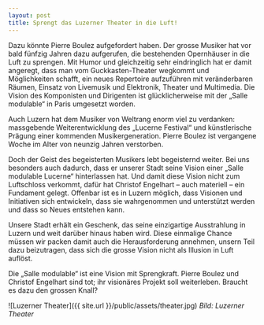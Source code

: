 ```yaml
---
layout: post
title: Sprengt das Luzerner Theater in die Luft!
---
```


Dazu könnte Pierre Boulez aufgefordert haben. Der grosse Musiker hat vor bald fünfzig Jahren dazu aufgerufen, die bestehenden Opernhäuser in die Luft zu sprengen. Mit Humor und gleichzeitig sehr eindringlich hat er damit angeregt, dass man vom Guckkasten-Theater wegkommt und Möglichkeiten schafft, ein neues Repertoire aufzuführen mit veränderbaren Räumen, Einsatz von Livemusik und Elektronik, Theater und Multimedia. Die Vision des Komponisten und Dirigenten ist glücklicherweise mit der „Salle modulable“ in Paris umgesetzt worden.

Auch Luzern hat dem Musiker von Weltrang enorm viel zu verdanken: massgebende Weiterentwicklung des „Lucerne Festival“ und künstlerische Prägung einer kommenden Musikergeneration.
Pierre Boulez ist vergangene Woche im Alter von neunzig Jahren verstorben. 

Doch der Geist des begeisterten Musikers lebt begeisternd weiter. Bei uns besonders auch dadurch, dass er unserer Stadt seine Vision einer „Salle modulable Lucerne“ hinterlassen hat. Und damit diese Vision nicht zum Luftschloss verkommt, dafür hat Christof Engelhart – auch materiell – ein Fundament gelegt. Offenbar ist es in Luzern möglich, dass Visionen und Initiativen sich entwickeln, dass sie wahrgenommen und unterstützt werden und dass so Neues entstehen kann.

Unsere Stadt erhält ein Geschenk, das seine einzigartige Ausstrahlung in Luzern und weit darüber hinaus haben wird. Diese einmalige Chance müssen wir packen damit auch die Herausforderung annehmen, unsern Teil dazu beizutragen, dass sich die grosse Vision nicht als Illusion in Luft auflöst. 

Die „Salle modulable“ ist eine Vision mit Sprengkraft. Pierre Boulez und Christof Engelhart sind tot; ihr visionäres Projekt soll weiterleben. Braucht es dazu den grossen Knall?

![Luzerner Theater]({{ site.url }}/public/assets/theater.jpg)
*Bild: Luzerner Theater*